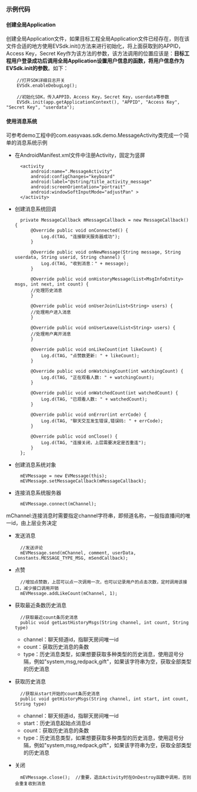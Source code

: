 ### 示例代码
#### 创建全局Application
创建全局Application文件，如果目标工程全局Application文件已经存在，则在该文件合适的地方使用EVSdk.init()方法来进行初始化，将上面获取到的APPID，Access Key，Secret Key作为该方法的参数，该方法调用的位置应该是：**目标工程用户登录成功后调用全局Application设置用户信息的函数，将用户信息作为EVSdk.init的参数**。如下：

        //打开SDK详细日志开关
        EVSdk.enableDebugLog();
            
        //初始化SDK，传入APPID，Access Key，Secret Key，userdata等参数
        EVSdk.init(app.getApplicationContext(), "APPID", "Access Key", "Secret Key", "userdata");

#### 使用消息系统
可参考demo工程中的com.easyvaas.sdk.demo.MessageActivity类完成一个简单的消息系统示例

* 在AndroidManifest.xml文件中注册Activity，固定为竖屏

        <activity
            android:name=".MessageActivity"
            android:configChanges="keyboard"
            android:label="@string/title_activity_message"
            android:screenOrientation="portrait"
            android:windowSoftInputMode="adjustPan" >
        </activity>
        
* 创建消息系统回调

        private MessageCallback mMessageCallback = new MessageCallback() {
            @Override public void onConnected() {
                Log.d(TAG, "连接聊天服务器成功");
            }

            @Override public void onNewMessage(String message, String userdata, String userid, String channel) {
                Log.d(TAG, "收到消息：" + message);
            }
            
            @Override public void onHistoryMessage(List<MsgInfoEntity> msgs, int next, int count) {
            //处理历史消息
            }
            
            @Override public void onUserJoin(List<String> users) {
            //处理用户进入消息
            }
            
            @Override public void onUserLeave(List<String> users) {
            //处理用户离开消息
            }

            @Override public void onLikeCount(int likeCount) {
                Log.d(TAG, "点赞数更新: " + likeCount);
            }

            @Override public void onWatchingCount(int watchingCount) {
                Log.d(TAG, "正在观看人数: " + watchingCount);
            }

            @Override public void onWatchedCount(int watchedCount) {
                Log.d(TAG, "已观看人数: " + watchedCount);
            }

            @Override public void onError(int errCode) {
                Log.d(TAG, "聊天交互发生错误,错误码: " + errCode);
            }

            @Override public void onClose() {
                Log.d(TAG, "连接关闭，上层需要决定是否重连");
            }
        };

* 创建消息系统对象

        mEVMessage = new EVMessage(this);
        mEVMessage.setMessageCallback(mMessageCallback);

* 连接消息系统服务器

        mEVMessage.connect(mChannel);
mChannel:连接消息时需要指定channel字符串，即频道名称，一般指直播间的唯一id，由上层业务决定

* 发送消息      
    
	    //发送评论
	    mEVMessage.send(mChannel, comment, userData, Constants.MESSAGE_TYPE_MSG, mSendCallback);

* 点赞

		//增加点赞数，上层可以点一次调用一次，也可以记录用户的点击次数，定时调用该接口，减少接口调用开销
		mEVMessage.addLikeCount(mChannel, 1);
* 获取最近条数历史消息
		
		//获取最近count条历史消息
		public void getLastHistoryMsgs(String channel, int count, String type)

	* channel：聊天频道id，指聊天房间唯一id
	* count：获取历史消息的条数
	* type：历史消息类型，如果想要获取多种类型的历史消息，使用逗号分隔，例如"system,msg,redpack,gift"，如果该字符串为空，获取全部类型的历史消息

* 获取历史消息
		
		//获取从start开始的count条历史消息
		public void getHistoryMsgs(String channel, int start, int count, String type)
	* channel：聊天频道id，指聊天房间唯一id
	* start：历史消息起始点消息id
	* count：获取历史消息的条数
	* type：历史消息类型，如果想要获取多种类型的历史消息，使用逗号分隔，例如"system,msg,redpack,gift"，如果该字符串为空，获取全部类型的历史消息
        
* 关闭

		mEVMessage.close();  //重要，退出Activity时在OnDestroy函数中调用，否则会重复收到消息


